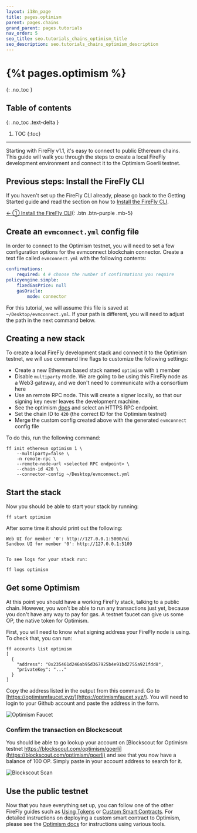 ```yaml
---
layout: i18n_page
title: pages.optimism
parent: pages.chains
grand_parent: pages.tutorials
nav_order: 5
seo_title: seo.tutorials_chains_optimism_title
seo_description: seo.tutorials_chains_optimism_description
---
```



# {%t pages.optimism %}
{: .no_toc }

## Table of contents
{: .no_toc .text-delta }

1. TOC
{:toc}

---

Starting with FireFly v1.1, it's easy to connect to public Ethereum chains. This guide will walk you through the steps to create a local FireFly development environment and connect it to the Optimism Goerli testnet.

## Previous steps: Install the FireFly CLI
If you haven't set up the FireFly CLI already, please go back to the Getting Started guide and read the section on how to [Install the FireFly CLI](../../gettingstarted/firefly_cli.md).

[← ① Install the FireFly CLI](../../gettingstarted/firefly_cli.md){: .btn .btn-purple .mb-5}

## Create an `evmconnect.yml` config file
In order to connect to the Optimism testnet, you will need to set a few configuration options for the evmconnect blockchain connector. Create a text file called `evmconnect.yml` with the following contents:

```yml
confirmations:
    required: 4 # choose the number of confirmations you require
policyengine.simple:
    fixedGasPrice: null
    gasOracle:
        mode: connector
```
For this tutorial, we will assume this file is saved at `~/Desktop/evmconnect.yml`. If your path is different, you will need to adjust the path in the next command below.

## Creating a new stack
To create a local FireFly development stack and connect it to the Optimism testnet, we will use command line flags to customize the following settings:

 - Create a new Ethereum based stack named `optimism` with `1` member
 - Disable `multiparty` mode. We are going to be using this FireFly node as a Web3 gateway, and we don't need to communicate with a consortium here
 - Use an remote RPC node. This will create a signer locally, so that our signing key never leaves the development machine.
 - See the optimism [docs](https://community.optimism.io/docs/useful-tools/networks/) and select an HTTPS RPC endpoint.
 - Set the chain ID to `420` (the correct ID for the Optimism testnet)
 - Merge the custom config created above with the generated `evmconnect` config file

To do this, run the following command:
```
ff init ethereum optimism 1 \
    --multiparty=false \
    -n remote-rpc \
    --remote-node-url <selected RPC endpoint> \
    --chain-id 420 \
    --connector-config ~/Desktop/evmconnect.yml
```

## Start the stack
Now you should be able to start your stack by running:

```
ff start optimism
```

After some time it should print out the following:

```
Web UI for member '0': http://127.0.0.1:5000/ui
Sandbox UI for member '0': http://127.0.0.1:5109


To see logs for your stack run:

ff logs optimism
```

## Get some Optimism
At this point you should have a working FireFly stack, talking to a public chain. However, you won't be able to run any transactions just yet, because you don't have any way to pay for gas. A testnet faucet can give us some OP, the native token for Optimism.

First, you will need to know what signing address your FireFly node is using. To check that, you can run:

```
ff accounts list optimism
[
  {
    "address": "0x235461d246ab95d367925b4e91bd2755a921fdd8",
    "privateKey": "..."
  }
]
```

Copy the address listed in the output from this command. Go to [https://optimismfaucet.xyz/](https://optimismfaucet.xyz/). You will need to login to your Github account and  paste the address in the form.

![Optimism Faucet](images/optimism_faucet.png)

### Confirm the transaction on Blockcscout
You should be able to go lookup your account on [Blockscout for Optimism testnet https://blockscout.com/optimism/goerli](https://blockscout.com/optimism/goerli) and see that you now have a balance of 100 OP. Simply paste in your account address to search for it.


![Blockscout Scan](images/optimism_scan.png)

## Use the public testnet
Now that you have everything set up, you can follow one of the other FireFly guides such as [Using Tokens](../tokens/index.md) or [Custom Smart Contracts](../custom_contracts/ethereum.md). For detailed instructions on deploying a custom smart contract to Optimism, please see the [Optimism docs](https://community.optimism.io/docs/developers/build/system-contracts/#getting-contract-artifacts-interfaces-and-abis) for instructions using various tools.
